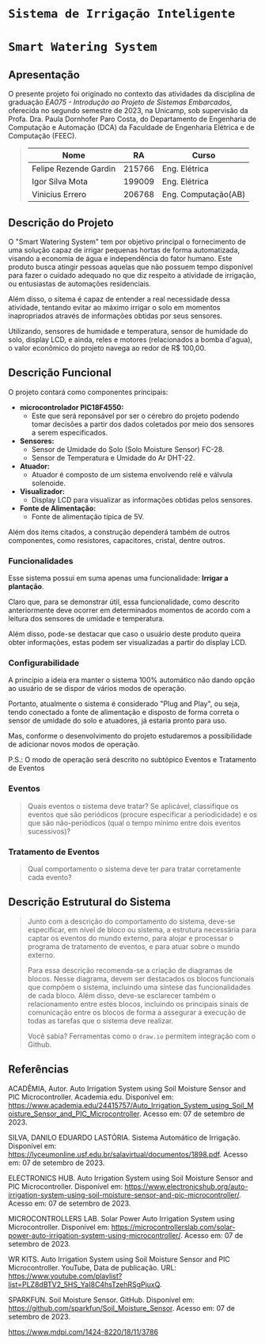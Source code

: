 # ` Sistema de Irrigação Inteligente `
# ` Smart Watering System `

## Apresentação

O presente projeto foi originado no contexto das atividades da disciplina de graduação *EA075 - Introdução ao Projeto de Sistemas Embarcados*, oferecida no segundo semestre de 2023, na Unicamp, sob supervisão da Profa. Dra. Paula Dornhofer Paro Costa, do Departamento de Engenharia de Computação e Automação (DCA) da Faculdade de Engenharia Elétrica e de Computação (FEEC).


> |Nome  | RA | Curso|
> |--|--|--|
> | Felipe Rezende Gardin | 215766  | Eng. Elétrica|
> | Igor Silva Mota | 199009 | Eng. Elétrica|
> | Vinicius Errero| 206768 | Eng. Computação(AB)|


## Descrição do Projeto

O "Smart Watering System" tem por objetivo principal o fornecimento de uma solução capaz de irrigar pequenas hortas de forma automatizada, visando a economia de água e independência do fator humano. Este produto busca atingir pessoas aquelas que não possuem tempo disponível para fazer o cuidado adequado no que diz respeito a atividade de irrigação, ou entusiastas de automações residenciais.

Além disso, o sitema é capaz de entender a real necessidade dessa atividade, tentando evitar ao máximo irrigar o solo em momentos inapropriados através de informações obtidas por seus sensores.

Utilizando, sensores de humidade e temperatura, sensor de humidade do solo, display LCD, e ainda, reles e motores (relacionados a bomba d'agua), o valor econômico do projeto navega ao redor de R$ 100,00.

## Descrição Funcional

O projeto contará como componentes principais:

- **microcontrolador PIC18F4550:**
  - Este que será reponsável por ser o cérebro do projeto podendo tomar decisões a partir dos dados coletados por meio dos sensores a serem especificados.
- **Sensores:** 
  - Sensor de Umidade do Solo (Solo Moisture Sensor) FC-28.
  - Sensor de Temperatura e Umidade do Ar DHT-22.
- **Atuador:**
  - Atuador é composto de um sistema envolvendo relé e válvula solenoide.
- **Visualizador:**
  - Display LCD para visualizar as informações obtidas pelos sensores.
- **Fonte de Alimentação:**
  - Fonte de alimentação típica de 5V.

Além dos items citados, a construção dependerá também de outros componentes, como resistores, capacitores, cristal, dentre outros.

### Funcionalidades

Esse sistema possui em suma apenas uma funcionalidade: **Irrigar a plantação**.

Claro que, para se demonstrar útil, essa funcionalidade, como descrito anteriormente deve ocorrer em determinados momentos de acordo com a leitura dos sensores de umidade e temperatura.

Além disso, pode-se destacar que caso o usuário deste produto queira obter informações, estas podem ser visualizadas a partir do display LCD.

### Configurabilidade

A princípio a ideia era manter o sistema 100% automático não dando opção ao usuário de se dispor de vários modos de operação.

Portanto, atualmente o sistema é considerado "Plug and Play", ou seja, tendo conectado a fonte de alimentação e disposto de forma correta o sensor de umidade do solo e atuadores, já estaria pronto para uso.

Mas, conforme o desenvolvimento do projeto estudaremos a possibilidade de adicionar novos modos de operação.

P.S.: O modo de operação será descrito no subtópico Eventos e Tratamento de Eventos

### Eventos
> Quais eventos o sistema deve tratar?
> Se aplicável, classifique os eventos que são periódicos (procure especificar a periodicidade) e os que são não-periódicos
> (qual o tempo mínimo entre dois eventos sucessivos)?

### Tratamento de Eventos
> Qual comportamento o sistema deve ter para tratar corretamente cada evento?

## Descrição Estrutural do Sistema
> Junto com a descrição do comportamento do sistema, deve-se especificar, em nível de bloco ou sistema, a estrutura necessária 
> para captar os eventos do mundo externo, para alojar e processar o programa de tratamento de eventos, e para atuar sobre o mundo externo.
>
> Para essa descrição recomenda-se a criação de diagramas de blocos.
> Nesse diagrama, devem ser destacados os blocos funcionais que compõem o sistema, incluindo uma síntese das funcionalidades de cada bloco.
> Além disso, deve-se esclarecer também o relacionamento entre estes blocos, incluindo os principais sinais de comunicação entre
> os blocos de forma a assegurar a execução de todas as tarefas que o sistema deve realizar.
> 
> Você sabia? Ferramentas como o `draw.io` permitem integração com o Github.



## Referências

ACADÊMIA, Autor. Auto Irrigation System using Soil Moisture Sensor and PIC Microcontroller. Academia.edu. Disponível em: https://www.academia.edu/24415757/Auto_Irrigation_System_using_Soil_Moisture_Sensor_and_PIC_Microcontroller. Acesso em: 07 de setembro de 2023.

SILVA, DANILO EDUARDO LASTÓRIA. Sistema Automático de Irrigação. Disponível em: https://lyceumonline.usf.edu.br/salavirtual/documentos/1898.pdf. Acesso em: 07 de setembro de 2023.

ELECTRONICS HUB. Auto Irrigation System using Soil Moisture Sensor and PIC Microcontroller. Disponível em: https://www.electronicshub.org/auto-irrigation-system-using-soil-moisture-sensor-and-pic-microcontroller/. Acesso em: 07 de setembro de 2023.

MICROCONTROLLERS LAB. Solar Power Auto Irrigation System using Microcontroller. Disponível em: https://microcontrollerslab.com/solar-power-auto-irrigation-system-using-microcontroller/. Acesso em: 07 de setembro de 2023.

WR KITS. Auto Irrigation System using Soil Moisture Sensor and PIC Microcontroller. YouTube, Data de publicação. URL: https://www.youtube.com/playlist?list=PLZ8dBTV2_5HS_YaI8C4hsTzehRSgPjuxQ.

SPARKFUN. Soil Moisture Sensor. GitHub. Disponível em: https://github.com/sparkfun/Soil_Moisture_Sensor. Acesso em: 07 de setembro de 2023.

https://www.mdpi.com/1424-8220/18/11/3786
